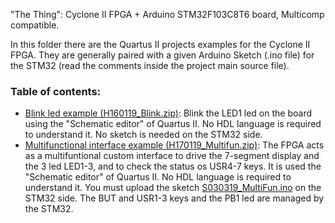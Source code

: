 

"The Thing": Cyclone II FPGA + Arduino STM32F103C8T6 board, Multicomp compatible.

In this folder there are the Quartus II projects examples for the Cyclone II FPGA. 
They are generally paired with a given Arduino Sketch (.ino file) for the STM32 (read the comments inside the project main source file).


### Table of contents:
* [Blink led example (H160119_Blink.zip)](https://github.com/SuperFabius/The-Thing-FPGA-STM32/blob/master/QuartusII%20Project/H160119_Blinks.zip):
Blink the LED1 led on the board using the "Schematic editor" of Quartus II. No HDL language is required to understand it. No sketch is needed on the STM32 side.
* [Multifunctional interface example (H170119_Multifun.zip)](https://github.com/SuperFabius/The-Thing-FPGA-STM32/blob/master/QuartusII%20Project/H170119_Multifun.zip):
The FPGA acts as a multifuntional custom interface to drive the 7-segment display and the 3 led LED1-3, and to check the status os USR4-7 keys. It is used the "Schematic editor" of Quartus II. No HDL language is required to understand it. You must upload the sketch [S030319_MultiFun.ino](https://github.com/SuperFabius/The-Thing-FPGA-STM32/blob/master/STM32%20Sketch/S030319_MultiFun.ino) on the STM32 side. The BUT and USR1-3 keys and the PB1 led are managed by the STM32.
